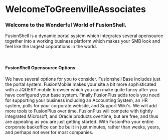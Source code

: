 # WelcomeToGreenvilleAssociates
<H3> Welcome to the Wonderful World of FusionShell. </H3>
<p> FusionShell is a dynamic portal system which integrates several opensource together into a working business platform which makes your SMB look and feel like the largest coporations in the world.</p><BR>
<H4> FusionShell Opensource Options</H4>  
<p> We have several options for you to consider. Fusionshell Base includes just the portal system. FusionMobile makes your site a bit more sophisticated with a JQUERY mobile browser which you can make quite fancy after you have configured your base system. Finally FusionPlus adds tools you need for supporting your business including an Accounting System, an HR system, polls for your corporate website, and Support Wiki's. We will add more tools to FusionPlus over time. FusionPlus will compete with tightly integrated Microsoft, and Oracle products overtime, but are free, and thus are appealing as you are just getting started. With FusionPro your entire corporate backoffice can be built in just minutes, rather than weeks, years, and perhaps not ever for most companies. </p>
